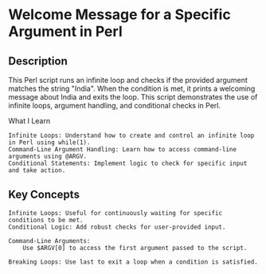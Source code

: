 # Welcome Message for a Specific Argument in Perl

## Description

This Perl script runs an infinite loop and checks if the provided argument matches the string "India". When the condition is met, it prints a welcoming message about India and exits the loop. 
This script demonstrates the use of infinite loops, argument handling, and conditional checks in Perl.

What I Learn

    Infinite Loops: Understand how to create and control an infinite loop in Perl using while(1).
    Command-Line Argument Handling: Learn how to access command-line arguments using @ARGV.
    Conditional Statements: Implement logic to check for specific input and take action.


## Key Concepts

    Infinite Loops: Useful for continuously waiting for specific conditions to be met.
    Conditional Logic: Add robust checks for user-provided input.
    
    Command-Line Arguments:
        Use $ARGV[0] to access the first argument passed to the script.
        
    Breaking Loops: Use last to exit a loop when a condition is satisfied.
